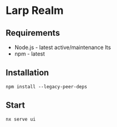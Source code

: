 # Larp Realm

## Requirements

- Node.js - latest active/maintenance lts
- npm - latest

## Installation

`npm install --legacy-peer-deps`

## Start

`nx serve ui`
